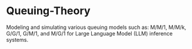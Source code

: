 # Queuing-Theory
Modeling and simulating various queuing models such as: M/M/1, M/M/k, G/G/1, G/M/1, and M/G/1 for Large Language Model (LLM) inference systems.
